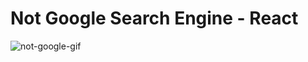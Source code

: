 # Not Google Search Engine - React
![not-google-gif](https://user-images.githubusercontent.com/79467387/132066469-c13cee9d-d121-4005-8b99-8f53b47cf2a8.gif)
